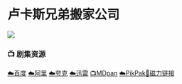 # 卢卡斯兄弟搬家公司
![](/image/卢卡斯兄弟搬家公司.jpg)

### 📺 剧集资源 <Badge type="warning" text="漫迪MDsub" /> <Badge type="tip" text="陈麦克" />

[☁️百度](https://pan.baidu.com/s/1s9Dz71EgqEVJP6qRCsMwjQ?pwd=h9kj)  [☁️阿里](https://www.aliyundrive.com/s/awMaRLX1VE6)  [☁️夸克](https://pan.quark.cn/s/303143a1b62d)  [☁️迅雷](https://pan.xunlei.com/s/VNnhPYQWhvzwOUhb-xzwnfTJA1?pwd=nysw#)  [📺MDpan](https://pan.mdsub.top/%E5%8D%A2%E5%8D%A1%E6%96%AF%E5%85%84%E5%BC%9F%E6%90%AC%E5%AE%B6%E5%85%AC%E5%8F%B8/)  [☁️PikPak](https://mypikpak.com/s/VNmWZ4NUAE176gIOFI8CyaYjo1)[🧲磁力链接](magnet:?xt=urn:btih:85d1ff3135fce521a1b26c2ae20629a7391573bb)